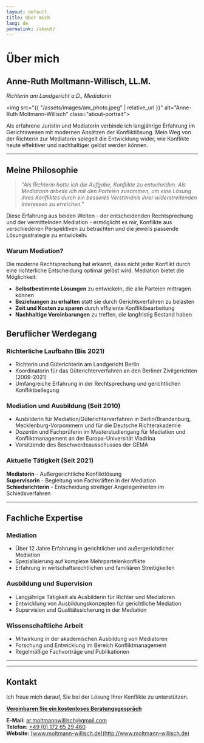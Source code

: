 ```yaml
---
layout: default
title: Über mich
lang: de
permalink: /about/
---
```


# Über mich

## Anne-Ruth Moltmann-Willisch, LL.M.
*Richterin am Landgericht a.D., Mediatorin*

<img src="{{ "/assets/images/am_photo.jpeg" | relative_url }}" alt="Anne-Ruth Moltmann-Willisch" class="about-portrait">

Als erfahrene Juristin und Mediatorin verbinde ich langjährige Erfahrung im Gerichtswesen mit modernen Ansätzen der Konfliktlösung. Mein Weg von der Richterin zur Mediatorin spiegelt die Entwicklung wider, wie Konflikte heute effektiver und nachhaltiger gelöst werden können.

---

## Meine Philosophie

> *"Als Richterin hatte ich die Aufgabe, Konflikte zu entscheiden. Als Mediatorin arbeite ich mit den Parteien zusammen, um eine Lösung ihres Konfliktes durch ein besseres Verständnis ihrer widerstreitenden Interessen zu erreichen."*

Diese Erfahrung aus beiden Welten - der entscheidenden Rechtsprechung und der vermittelnden Mediation - ermöglicht es mir, Konflikte aus verschiedenen Perspektiven zu betrachten und die jeweils passende Lösungsstrategie zu entwickeln.

### Warum Mediation?

Die moderne Rechtsprechung hat erkannt, dass nicht jeder Konflikt durch eine richterliche Entscheidung optimal gelöst wird. Mediation bietet die Möglichkeit:

- **Selbstbestimmte Lösungen** zu entwickeln, die alle Parteien mittragen können
- **Beziehungen zu erhalten** statt sie durch Gerichtsverfahren zu belasten  
- **Zeit und Kosten zu sparen** durch effiziente Konfliktbearbeitung
- **Nachhaltige Vereinbarungen** zu treffen, die langfristig Bestand haben

## Beruflicher Werdegang

### Richterliche Laufbahn (Bis 2021)
- Richterin und Güterichterin am Landgericht Berlin
- Koordinatorin für das Güterichterverfahren an den Berliner Zivilgerichten (2009-2021)
- Umfangreiche Erfahrung in der Rechtsprechung und gerichtlichen Konfliktbeilegung

### Mediation und Ausbildung (Seit 2010)
- Ausbilderin für Mediation/Güterichterverfahren in Berlin/Brandenburg, Mecklenburg-Vorpommern und für die Deutsche Richterakademie
- Dozentin und Fachprüferin im Masterstudiengang für Mediation und Konfliktmanagement an der Europa-Universität Viadrina
- Vorsitzende des Beschwerdeausschusses der GEMA

### Aktuelle Tätigkeit (Seit 2021)
**Mediatorin** - Außergerichtliche Konfliktlösung  
**Supervisorin** - Begleitung von Fachkräften in der Mediation  
**Schiedsrichterin** - Entscheidung streitiger Angelegenheiten im Schiedsverfahren

---

## Fachliche Expertise

### Mediation
- Über 12 Jahre Erfahrung in gerichtlicher und außergerichtlicher Mediation
- Spezialisierung auf komplexe Mehrparteienkonflikte
- Erfahrung in wirtschaftsrechtlichen und familiären Streitigkeiten

### Ausbildung und Supervision
- Langjährige Tätigkeit als Ausbilderin für Richter und Mediatoren
- Entwicklung von Ausbildungskonzepten für gerichtliche Mediation
- Supervision und Qualitätssicherung in der Mediation

### Wissenschaftliche Arbeit
- Mitwirkung in der akademischen Ausbildung von Mediatoren
- Forschung und Entwicklung im Bereich Konfliktmanagement
- Regelmäßige Fachvorträge und Publikationen

---

---

## Kontakt

Ich freue mich darauf, Sie bei der Lösung Ihrer Konflikte zu unterstützen. 

**[Vereinbaren Sie ein kostenloses Beratungsgespräch](contact.html)**

**E-Mail:** [ar.moltmannwillisch@gmail.com](mailto:ar.moltmannwillisch@gmail.com)  
**Telefon:** [+49 (0) 172 65 29 460](tel:+4917265229460)  
**Website:** [www.moltmann-willisch.de](http://www.moltmann-willisch.de)